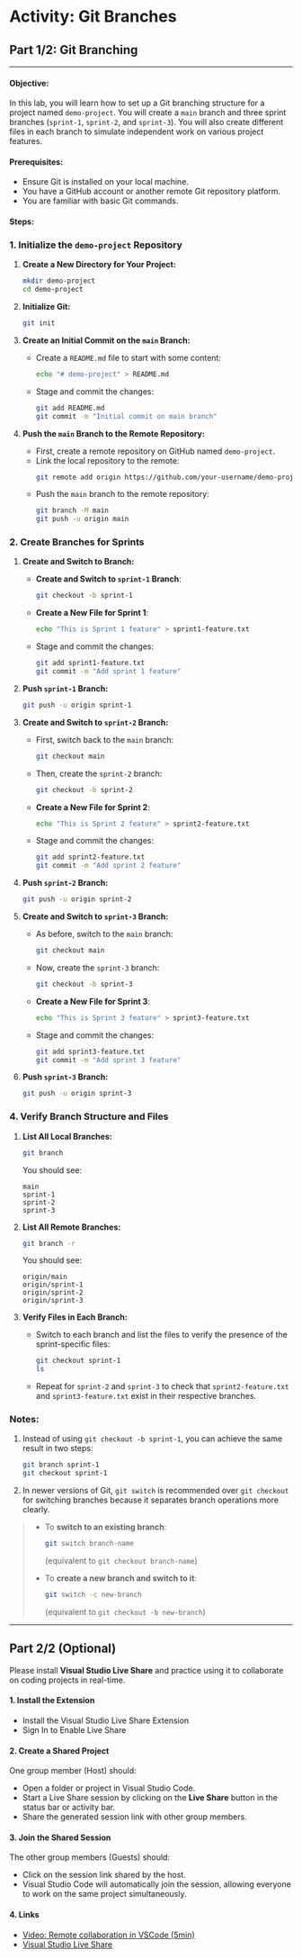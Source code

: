 # Activity: Git Branches


## Part 1/2: Git Branching
---

#### **Objective:**
In this lab, you will learn how to set up a Git branching structure for a project named `demo-project`. You will create a `main` branch and three sprint branches (`sprint-1`, `sprint-2`, and `sprint-3`). You will also create different files in each branch to simulate independent work on various project features.

#### **Prerequisites:**
- Ensure Git is installed on your local machine.
- You have a GitHub account or another remote Git repository platform.
- You are familiar with basic Git commands.

#### **Steps:**

### **1. Initialize the `demo-project` Repository**

1. **Create a New Directory for Your Project:**
   ```bash
   mkdir demo-project
   cd demo-project
   ```

2. **Initialize Git:**
   ```bash
   git init
   ```

3. **Create an Initial Commit on the `main` Branch:**
   - Create a `README.md` file to start with some content:
     ```bash
     echo "# demo-project" > README.md
     ```
   - Stage and commit the changes:
     ```bash
     git add README.md
     git commit -m "Initial commit on main branch"
     ```

4. **Push the `main` Branch to the Remote Repository:**
   - First, create a remote repository on GitHub named `demo-project`.
   - Link the local repository to the remote:
     ```bash
     git remote add origin https://github.com/your-username/demo-project.git
     ```
   - Push the `main` branch to the remote repository:
     ```bash
     git branch -M main
     git push -u origin main
     ```

### **2. Create Branches for Sprints**

1. **Create and Switch to Branch:**

   - **Create and Switch to `sprint-1` Branch**:
     ```bash
     git checkout -b sprint-1
     ```     
   - **Create a New File for Sprint 1**:
     ```bash
     echo "This is Sprint 1 feature" > sprint1-feature.txt
     ```
   - Stage and commit the changes:
     ```bash
     git add sprint1-feature.txt
     git commit -m "Add sprint 1 feature"
     ```

2. **Push `sprint-1` Branch:**
   ```bash
   git push -u origin sprint-1
   ```

3. **Create and Switch to `sprint-2` Branch:**
   - First, switch back to the `main` branch:
     ```bash
     git checkout main
     ```
   - Then, create the `sprint-2` branch:
     ```bash
     git checkout -b sprint-2
     ```
   - **Create a New File for Sprint 2**:
     ```bash
     echo "This is Sprint 2 feature" > sprint2-feature.txt
     ```
   - Stage and commit the changes:
     ```bash
     git add sprint2-feature.txt
     git commit -m "Add sprint 2 feature"
     ```
4. **Push `sprint-2` Branch:**
   ```bash
   git push -u origin sprint-2
   ```

5. **Create and Switch to `sprint-3` Branch:**
   - As before, switch to the `main` branch:
     ```bash
     git checkout main
     ```
   - Now, create the `sprint-3` branch:
     ```bash
     git checkout -b sprint-3
     ```
   - **Create a New File for Sprint 3**:
     ```bash
     echo "This is Sprint 3 feature" > sprint3-feature.txt
     ```
   - Stage and commit the changes:
     ```bash
     git add sprint3-feature.txt
     git commit -m "Add sprint 3 feature"
     ```

6. **Push `sprint-3` Branch:**
   ```bash
   git push -u origin sprint-3
   ```

### **4. Verify Branch Structure and Files**

1. **List All Local Branches:**
   ```bash
   git branch
   ```
   You should see:
   ```
   main
   sprint-1
   sprint-2
   sprint-3
   ```

2. **List All Remote Branches:**
   ```bash
   git branch -r
   ```
   You should see:
   ```
   origin/main
   origin/sprint-1
   origin/sprint-2
   origin/sprint-3
   ```

3. **Verify Files in Each Branch:**
   - Switch to each branch and list the files to verify the presence of the sprint-specific files:
     ```bash
     git checkout sprint-1
     ls
     ```
   - Repeat for `sprint-2` and `sprint-3` to check that `sprint2-feature.txt` and `sprint3-feature.txt` exist in their respective branches.

### Notes:

1. Instead of using `git checkout -b sprint-1`, you can achieve the same result in two steps:
   ```bash
   git branch sprint-1
   git checkout sprint-1
   ```
2. In newer versions of Git, `git switch` is recommended over `git checkout` for switching branches because it separates branch operations more clearly.
>
> * To **switch to an existing branch**:
>
>   ```bash
>   git switch branch-name
>   ```
>
>   (equivalent to `git checkout branch-name`)
> * To **create a new branch and switch to it**:
>
>   ```bash
>   git switch -c new-branch
>   ```
>
>   (equivalent to `git checkout -b new-branch`)


---

## Part 2/2 (Optional)

Please install **Visual Studio Live Share** and practice using it to collaborate on coding projects in real-time.

#### **1. Install the  Extension**

  - Install the Visual Studio Live Share Extension
  - Sign In to Enable Live Share

#### **2. Create a Shared Project**

One group member (Host) should:
  - Open a folder or project in Visual Studio Code.
  - Start a Live Share session by clicking on the **Live Share** button in the status bar or activity bar.
  - Share the generated session link with other group members.

#### **3. Join the Shared Session**

The other group members (Guests) should:
  - Click on the session link shared by the host.
  - Visual Studio Code will automatically join the session, allowing everyone to work on the same project simultaneously.

#### **4. Links**

- [Video: Remote collaboration in VSCode (5min)](https://youtu.be/A2ceblXTBBc?si=J2nH_nAN8165f8Hz)
- [Visual Studio Live Share](https://visualstudio.microsoft.com/services/live-share/)